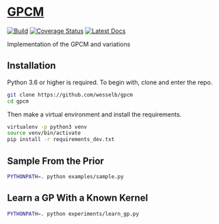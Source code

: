 # [GPCM](http://github.com/wesselb/gpcm)

[![Build](https://travis-ci.org/wesselb/gpcm.svg?branch=master)](https://travis-ci.org/wesselb/gpcm)
[![Coverage Status](https://coveralls.io/repos/github/wesselb/gpcm/badge.svg?branch=master&service=github)](https://coveralls.io/github/wesselb/gpcm?branch=master)
[![Latest Docs](https://img.shields.io/badge/docs-latest-blue.svg)](https://wesselb.github.io/gpcm)

Implementation of the GPCM and variations

## Installation

Python 3.6 or higher is required.
To begin with, clone and enter the repo.

```bash
git clone https://github.com/wesselb/gpcm
cd gpcm
```

Then make a virtual environment and install the requirements.

```bash
virtualenv -p python3 venv
source venv/bin/activate
pip install -r requirements_dev.txt
```

## Sample From the Prior

```bash
PYTHONPATH=. python examples/sample.py
```

## Learn a GP With a Known Kernel

```bash
PYTHONPATH=. python experiments/learn_gp.py
```